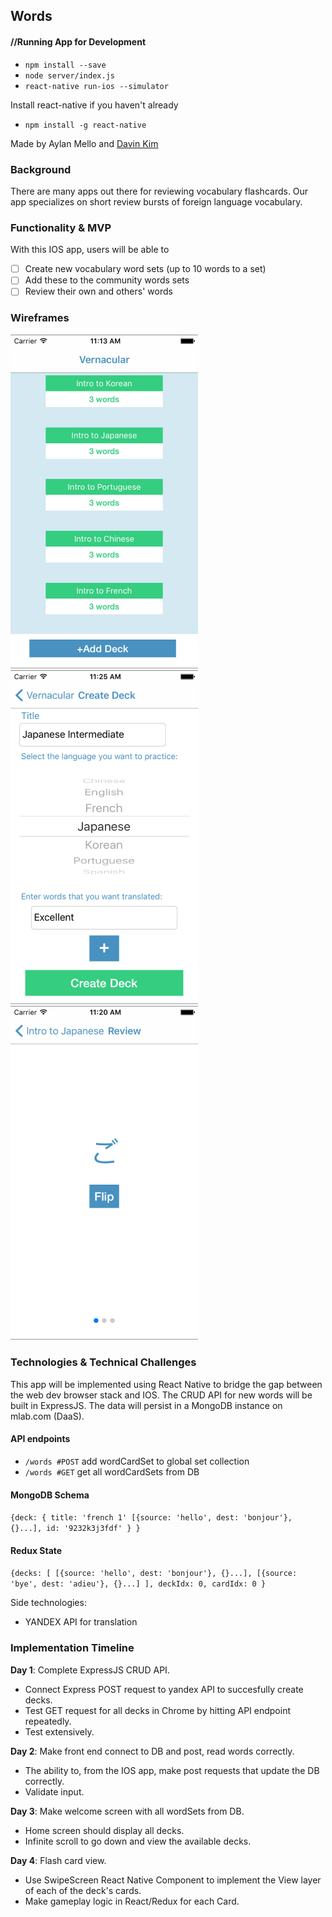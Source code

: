 ## Words

#### //Running App for Development

- `npm install --save`
- `node server/index.js`
- `react-native run-ios --simulator`

Install react-native if you haven't already
- `npm install -g react-native`


Made by Aylan Mello and [Davin Kim](https://github.com/Davinism)

### Background

There are many apps out there for reviewing vocabulary flashcards. Our app specializes on short review bursts of foreign language vocabulary.

### Functionality & MVP

With this IOS app, users will be able to

- [ ] Create new vocabulary word sets (up to 10 words to a set)
- [ ] Add these to the community words sets
- [ ] Review their own and others' words

### Wireframes

<img src="./wireframes/home_screen.png" width="300">

<img src="./wireframes/add_deck.png" width="300">

<img src="./wireframes/flash_card.png" width="300">

### Technologies & Technical Challenges

This app will be implemented using React Native to bridge the gap between the web dev browser stack and IOS. The CRUD API for new words will be built in ExpressJS. The data will persist in a MongoDB instance on mlab.com (DaaS).


#### API endpoints

- `/words #POST` add wordCardSet to global set collection
- `/words #GET` get all wordCardSets  from DB

#### MongoDB Schema
`
{deck:
	{
		title: 'french 1'
		[{source: 'hello', dest: 'bonjour'}, {}...],
		id: '9232k3j3fdf'
	}
}
`

#### Redux State
`
{decks: [
	[{source: 'hello', dest: 'bonjour'}, {}...],
	[{source: 'bye', dest: 'adieu'}, {}...]
	],
	deckIdx: 0,
	cardIdx: 0
}
`

Side technologies:
- YANDEX API for translation


### Implementation Timeline

**Day 1**: Complete ExpressJS CRUD API.

- Connect Express POST request to yandex API to succesfully create decks.
- Test GET request for all decks in Chrome by hitting API endpoint repeatedly.
- Test extensively.

**Day 2**: Make front end connect to DB and post, read words correctly.

- The ability to, from the IOS app, make post requests that update the DB correctly.
- Validate input.

**Day 3**: Make welcome screen with all wordSets from DB.

- Home screen should display all decks.
- Infinite scroll to go down and view the available decks.

**Day 4**: Flash card view.

- Use SwipeScreen React Native Component to implement the View layer of each of the deck's cards.
- Make gameplay logic in React/Redux for each Card.
